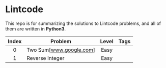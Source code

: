 # Lintcode
This repo is for summarizing the solutions to Lintcode problems, and all of them are written in **Python3**.

|Index|Problem|Level|Tags|
|:---:|-------|:---:|:--:|
|0|Two Sum[www.google.com]|Easy||
|1|Reverse Integer|Easy||
